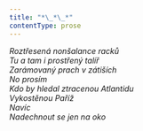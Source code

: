 ```yaml
---
title: "*\_*\_*"
contentType: prose
---
```


<section>

_Roztřesená nonšalance racků  
Tu a tam i prostřený talíř  
Zarámovaný prach v zátiších  
No prosím  
Kdo by hledal ztracenou Atlantidu  
Vykostěnou Paříž  
Navíc  
Nadechnout se jen na oko_

</section>
